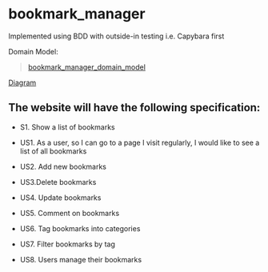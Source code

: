 # bookmark_manager

Implemented using BDD with outside-in testing i.e. Capybara first

Domain Model: <blockquote class="imgur-embed-pub" lang="en" data-id="a/iIwn0Za"><a href="//imgur.com/iIwn0Za">bookmark_manager_domain_model</a></blockquote><script async src="//s.imgur.com/min/embed.js" charset="utf-8"></script>

[Diagram](https://imgur.com/a/iIwn0Za)

The website will have the following specification:
-------------------------------------------------
- S1. Show a list of bookmarks
* US1. As a user, so I can go to a page I visit regularly, I would like to see a list of all bookmarks


* US2. Add new bookmarks
* US3.Delete bookmarks
* US4. Update bookmarks
* US5. Comment on bookmarks
* US6. Tag bookmarks into categories
* US7. Filter bookmarks by tag
* US8. Users manage their bookmarks
